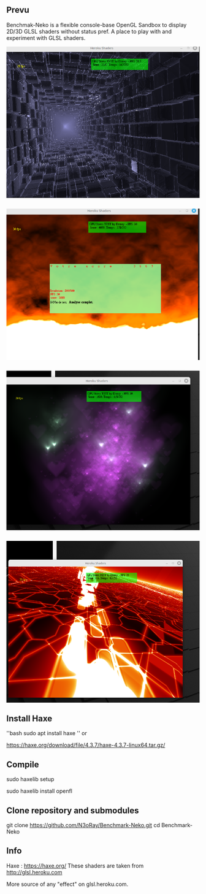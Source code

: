 ## Prevu
Benchmak-Neko is a flexible console-base OpenGL Sandbox to display 2D/3D GLSL shaders without status pref. 
A place to play with and experiment with GLSL shaders.
<div style="display: flex; justify-content: center; align-items: center; gap: 1em; margin: 0 0 2em 0;">
  <img src="./prevu0.png" style="flex-grow: 1; flex-shrink: 1;" />
</div>

<div style="display: flex; justify-content: center; align-items: center; gap: 1em; margin: 0 0 2em 0;">
  <img src="./prevu1.png" style="flex-grow: 1; flex-shrink: 1;" />
</div>

<div style="display: flex; justify-content: center; align-items: center; gap: 1em; margin: 0 0 2em 0;">
  <img src="./prevu2.png" style="flex-grow: 1; flex-shrink: 1;" />
</div>

<div style="display: flex; justify-content: center; align-items: center; gap: 1em; margin: 0 0 2em 0;">
  <img src="./prevu3.png" style="flex-grow: 1; flex-shrink: 1;" />
</div>

## Install Haxe
''bash
sudo apt install haxe
''
or

https://haxe.org/download/file/4.3.7/haxe-4.3.7-linux64.tar.gz/

## Compile

sudo haxelib setup

sudo haxelib install openfl


## Clone repository and submodules

git clone https://github.com/N3oRay/Benchmark-Neko.git
cd Benchmark-Neko


## Info
Haxe : https://haxe.org/
These shaders are taken from http://glsl.heroku.com

More source of any "effect" on glsl.heroku.com.
